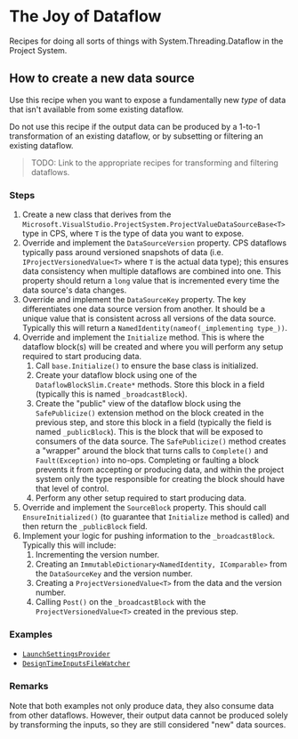 # The Joy of Dataflow

Recipes for doing all sorts of things with System.Threading.Dataflow in the Project System.

## How to create a new data source

Use this recipe when you want to expose a fundamentally new _type_ of data that isn't available from some existing dataflow.

Do not use this recipe if the output data can be produced by a 1-to-1 transformation of an existing dataflow, or by subsetting or filtering an existing dataflow.

> TODO: Link to the appropriate recipes for transforming and filtering dataflows.

### Steps

1. Create a new class that derives from the `Microsoft.VisualStudio.ProjectSystem.ProjectValueDataSourceBase<T>` type in CPS, where `T` is the type of data you want to expose.
2. Override and implement the `DataSourceVersion` property. CPS dataflows typically pass around versioned snapshots of data (i.e. `IProjectVersionedValue<T>` where `T` is the actual data type); this ensures data consistency when multiple dataflows are combined into one. This property should return a `long` value that is incremented every time the data source's data changes.
3. Override and implement the `DataSourceKey` property. The key differentiates one data source version from another. It should be a unique value that is consistent across all versions of the data source. Typically this will return a `NamedIdentity(nameof(_implementing type_))`.
4. Override and implement the `Initialize` method. This is where the dataflow block(s) will be created and where you will perform any setup required to start producing data.
    1. Call `base.Initialize()` to ensure the base class is initialized.
    2. Create your dataflow block using one of the `DataflowBlockSlim.Create*` methods. Store this block in a field (typically this is named `_broadcastBlock`).
    3. Create the "public" view of the dataflow block using the `SafePublicize()` extension method on the block created in the previous step, and store this block in a field (typically the field is named `_publicBlock`). This is the block that will be exposed to consumers of the data source. The `SafePublicize()` method creates a "wrapper" around the block that turns calls to `Complete()` and `Fault(Exception)` into no-ops. Completing or faulting a block prevents it from accepting or producing data, and within the project system only the type responsible for creating the block should have that level of control.
    4. Perform any other setup required to start producing data.
5. Override and implement the `SourceBlock` property. This should call `EnsureInitialized()` (to guarantee that `Initialize` method is called) and then return the `_publicBlock` field.
6. Implement your logic for pushing information to the `_broadcastBlock`. Typically this will include:
    1. Incrementing the version number.
    2. Creating an `ImmutableDictionary<NamedIdentity, IComparable>` from the `DataSourceKey` and the version number.
    3. Creating a `ProjectVersionedValue<T>` from the data and the version number.
    4. Calling `Post()` on the `_broadcastBlock` with the `ProjectVersionedValue<T>` created in the previous step.

### Examples

- [`LaunchSettingsProvider`](../../src/Microsoft.VisualStudio.ProjectSystem.Managed/ProjectSystem/Debug/LaunchSettingsProvider.cs)
- [`DesignTimeInputsFileWatcher`](../../src/Microsoft.VisualStudio.ProjectSystem.Managed.VS/ProjectSystem/VS/TempPE/DesignTimeInputsFileWatcher.cs)

### Remarks

Note that both examples not only produce data, they also consume data from other dataflows. However, their output data cannot be produced solely by transforming the inputs, so they are still considered "new" data sources.